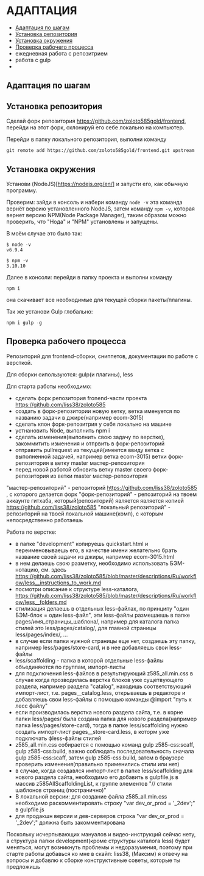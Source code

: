 # АДАПТАЦИЯ

 - [Адаптация по шагам](#Адаптация-по-шагам)
 - [Установка репозитория](#Установка-репозитория)
 - [Установка окружения](#Установка-окружения)
 - [Проверка рабочего процесса](#Проверка-рабочего-процесса)
 - ежедневная работа с репозитрием
 - работа с gulp
 - 




## Адаптация по шагам




## Установка репозитория

Сделай форк репозитория https://github.com/zoloto585gold/frontend, перейди на этот форк,
склонируй его себе локально на компьютер.

Перейди в папку локального репозитория, выполни команду
```
git remote add https://github.com/zoloto585gold/frontend.git upstream
```




## Установка окружения

Установи (NodeJS)[https://nodejs.org/en/] и запусти его, как обычную программу.

Проверим: зайди в консоль и набери команду `node -v` эта команда вернёт версию установленного NodeJS, затем команду `npm -v`, которая вернет версию NPM(Node Package Manager),
таким образом можно проверить, что "Нода" и "NPM" установлены и запущены.

В моём случае это было так:
```
$ node -v
v6.9.4

$ npm -v
3.10.10
```

Далее в консоли: перейди в папку проекта и выполни команду 
```
npm i
```
она скачивает все необходимые для текущей сборки пакеты/плагины.

Так же установи Gulp глобально:
```
npm i gulp -g
```



## Проверка рабочего процесса








Репозиторий для frontend-сборки,
сниппетов,
документации по работе с версткой.



Для сборки сипользуются:
gulp(и плагины), less

Для старта работы необходимо:
 - сделать форк репозитория fronend-части проекта https://github.com/liss38/zoloto585
 - создать в форк-репозитории новую ветку, ветка именуется по названию задачи в джире(например ecom-3015)
 - сделать клон форк-репозитрия у себя локально на машине
 - устнановить Node, выполнить npm i
 - сделать изменения(выполнить свою задачу по верстке), закоммитить изменения и отпрвить в форк-репозиторий
 - отправить pullrequest из текущей(имеется ввиду ветка с выполненной задачей, например ветка ecom-3015) ветки форк-репозитория в ветку master мастер-репозитория
 - перед новой работой обновить ветку master своего форк-репозитория из ветки master мастер-репозитория

"мастер-репозиторий" - репозиторий https://github.com/liss38/zoloto585 , с которого делается форк
"форк-репозиторий" - репозиторий на твоем аккаунте гитхаба, который(репозиторий) является является копией https://github.com/liss38/zoloto585
"локальный репозиторий" - репозиторий на твоей локальной машине(комп), с которым непосредственно работаешь



Работа по верстке:
 - в папке "development" копируешь quickstart.html и переименовываешь его, в качестве имени желательно брать название своей задачи из джиры, например ecom-3015.html
 - в нем делаешь свою разметку, необходимо использовать БЭМ-нотацию, см. здесь https://github.com/liss38/zoloto585/blob/master/descriptions/Ru/workflow/less__instructions_to_work.md
 - посмотри описание к структуре less-каталога, https://github.com/liss38/zoloto585/blob/master/descriptions/Ru/workflow/less__folders.md
 - стилизация делаешь в отдельных less-файлах, по принципу "один БЭМ-блок = один less-файл", эти less-файлы размещаешь в папке pages/имя_страницы_шаблона/, например для каталога папка стилей это less/pages/catalog/, для главной страницы less/pages/index/, ...
 - в случае если папки нужной страницы еще нет, создаешь эту папку, например less/pages/store-card, и в нее добавляешь свои less-файлы
 - less/scaffolding - папка в которой отдельные less-файлы объединяются по группам, импорт-листы
 - для подключения less-файлов в результирующий z585_all.min.css в случае когда прозводилась верстка блоков уже сущетвующего раздела, например раздела "catalog", находишь соответствующий импорт-лист, т.е. pages__catalog.less, открываешь в редакторе и добавляешь свои less-файлы с помощью команды @import "путь к лесс файлу"
 - если производилась верстка нового раздела сайта, т.е. в корне папки less/pages/ была создана папка для нового раздела(например папка less/pages/store-card), тогда в папке less/scaffolding нужно создать импорт-лист pages__store-card.less, в которм уже подключать фless-файлы стилей
 - z585_all.min.css собирается с помощью команд gulp z585-css:scaff, gulp z585-css:build, важно соблюдать последовательность сначала gulp z585-css:scaff, затем gulp z585-css:build, затем в браузере проверить изменения(правильно применились стили или нет)
 - в случае, когда создавлся импорт-лист в папке less/scaffolding для нового раздела сайта, необходимо его добавить в gulpfile.js в массив z585AllScaffoldingList, к группе элементов "// стили шаблонов страниц (постранично)"
 - В локальной версии: для создание файла z585_all.min.css необходимо раскомментировать строку "var dev_or_prod = '_2dev';" в gulpfile.js
 - для продакшн версии и дев-серверов строка "var dev_or_prod = '_2dev';" должна быть закомментирована


Поскольку исчерпывающих мануалов и видео-инструкций сейчас нету,
а структура папки development(кроме структуры каталога less) будет меняться, 
могут возникнуть проблемы и недоразумения, поэтому при старте работы добавься ко мне в скайп: liss38, (Максим)
я отвечу на вопросы и добавлю к сборке конструктивные советы, которые ты предложишь